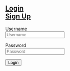 ## [Login](/login) <div class=padding></div> [Sign Up](/newlogin)
<form action='/login', method='post'>
<label for="usr">Username <div class=padding></div> </label>
<input id=usr name=username type=text placeholder=Username />
<p></p>
<label for="pwd">Password <div class=padding></div> </label>
<input id=pwd name=password type=password placeholder=Password />
<p></p>
<input type=submit value='Login' style='width:10%'/>
</form>

